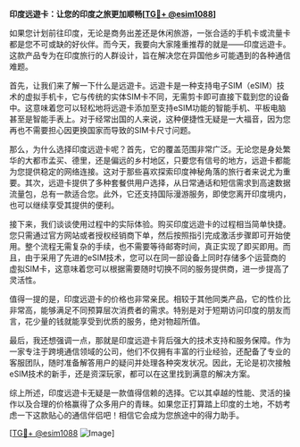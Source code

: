 **印度远遊卡：让您的印度之旅更加顺畅[[TG💪+ @esim1088](https://t.me/s/esim1088)]**

如果您计划前往印度，无论是商务出差还是休闲旅游，一张合适的手机卡或流量卡都是您不可或缺的好伙伴。而今天，我要向大家隆重推荐的就是——印度远遊卡。这款产品专为在印度旅行的人群设计，旨在解决您在异国他乡可能遇到的各种通信难题。

首先，让我们来了解一下什么是远遊卡。远遊卡是一种支持电子SIM（eSIM）技术的虚拟手机卡，它与传统的实体SIM卡不同，无需剪卡即可直接下载到您的设备中。这意味着您可以轻松地将远遊卡添加至支持eSIM功能的智能手机、平板电脑甚至是智能手表上。对于经常出国的人来说，这种便捷性无疑是一大福音，因为您再也不需要担心因更换国家而导致的SIM卡尺寸问题。

那么，为什么选择印度远遊卡呢？首先，它的覆盖范围非常广泛。无论您是身处繁华的大都市孟买、德里，还是偏远的乡村地区，只要您有信号的地方，远遊卡都能为您提供稳定的网络连接。这对于那些喜欢探索印度神秘角落的旅行者来说尤为重要。其次，远遊卡提供了多种套餐供用户选择，从日常通话和短信需求到高速数据流量包，总有一款适合您。此外，它还支持国际漫游服务，即使您离开印度境内，也可以继续享受其提供的便利。

接下来，我们谈谈使用过程中的实际体验。购买印度远遊卡的过程相当简单快捷。您只需通过官方网站或者授权经销商下单，然后按照指引完成激活步骤即可开始使用。整个流程无需复杂的手续，也不需要等待邮寄时间，真正实现了即买即用。而且，由于采用了先进的eSIM技术，您可以在同一部设备上同时存储多个运营商的虚拟SIM卡，这意味着您可以根据需要随时切换不同的服务提供商，进一步提高了灵活性。

值得一提的是，印度远遊卡的价格也非常亲民。相较于其他同类产品，它的性价比非常高，能够满足不同预算层次消费者的需求。特别是对于短期访问印度的朋友而言，花少量的钱就能享受到优质的服务，绝对物超所值。

最后，我还想强调一点，那就是印度远遊卡背后强大的技术支持和服务保障。作为一家专注于跨境通信领域的公司，他们不仅拥有丰富的行业经验，还配备了专业的客服团队，随时准备解答用户的疑问并处理各种突发状况。因此，无论是初次接触eSIM技术的新手，还是资深玩家，都可以在这里找到满意的解决方案。

综上所述，印度远遊卡无疑是一款值得信赖的选择。它以其卓越的性能、灵活的操作以及合理的价格赢得了众多用户的青睐。如果您正打算踏上印度的土地，不妨考虑一下这款贴心的通信伴侣吧！相信它会成为您旅途中的得力助手。

[[TG💪+ @esim1088](https://t.me/s/esim1088) ![Image](https://i.postimg.cc/4NQfJmqS/Snipaste-2025-05-13-00-14-12.png)]